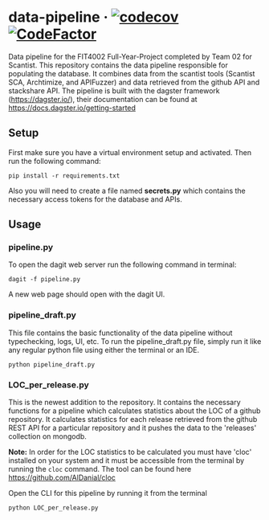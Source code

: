 # data-pipeline &middot; [![codecov](https://codecov.io/gh/CurrantScantist/data-pipeline/branch/main/graph/badge.svg?token=MA5TKV9W4A)](https://codecov.io/gh/CurrantScantist/data-pipeline) [![CodeFactor](https://www.codefactor.io/repository/github/currantscantist/data-pipeline/badge?s=82506a57146579e1e65876e36dee944c5b8649ff)](https://www.codefactor.io/repository/github/currantscantist/data-pipeline)
Data pipeline for the FIT4002 Full-Year-Project completed by Team 02 for Scantist.
This repository contains the data pipeline responsible for populating the database. It combines data from the scantist tools (Scantist SCA, Archtimize, and APIFuzzer) and data retrieved from the github API and stackshare API. The pipeline is built with the dagster framework (https://dagster.io/), their documentation can be found at https://docs.dagster.io/getting-started

## Setup

First make sure you have a virtual environment setup and activated.
Then run the following command:
```
pip install -r requirements.txt
```
Also you will need to create a file named **secrets.py** which contains the necessary
access tokens for the database and APIs.

## Usage

### pipeline.py
To open the dagit web server run the following command in terminal:
```
dagit -f pipeline.py
```
A new web page should open with the dagit UI.

### pipeline_draft.py
This file contains the basic functionality of the data pipeline without typechecking, logs, UI, etc.
To run the pipeline_draft.py file, simply run it like any regular python file using either the terminal
or an IDE.
```
python pipeline_draft.py
```

### LOC_per_release.py
This is the newest addition to the repository. It contains the necessary functions for a pipeline which
calculates statistics about the LOC of a github repository. It calculates statistics for each release retrieved
from the github REST API for a particular repository and it pushes the data to the 'releases' collection on mongodb.

**Note:** In order for the LOC statistics to be calculated you must have 'cloc' installed on your system and it must
be accessible from the terminal by running the ```cloc``` command. The tool can be found here https://github.com/AlDanial/cloc

Open the CLI for this pipeline by running it from the terminal
```shell
python LOC_per_release.py
```

